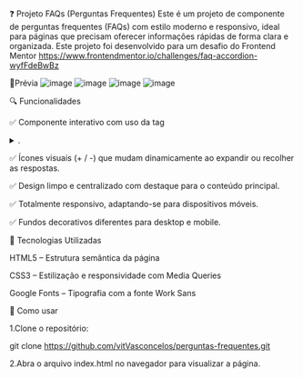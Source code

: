 ❓ Projeto FAQs (Perguntas Frequentes)
Este é um projeto de componente de perguntas frequentes (FAQs) com estilo moderno e responsivo, ideal para páginas que precisam oferecer informações rápidas de forma clara e organizada.
Este projeto foi desenvolvido para um desafio do Frontend Mentor https://www.frontendmentor.io/challenges/faq-accordion-wyfFdeBwBz

📸Prévia
![image](https://github.com/user-attachments/assets/bb09ac78-5fc2-47bd-8770-b9cf72e922f9)
![image](https://github.com/user-attachments/assets/27df8e3a-4e4b-4c96-a404-4745d48e72a5)
![image](https://github.com/user-attachments/assets/6e3b054c-8c0d-40ec-a988-12399d6384e5)
![image](https://github.com/user-attachments/assets/93e373d7-bffc-4a68-9d6f-c8cc7f86164d)

🔍 Funcionalidades

✅ Componente interativo com uso da tag <details> e <summary>.

✅ Ícones visuais (+ / -) que mudam dinamicamente ao expandir ou recolher as respostas.

✅ Design limpo e centralizado com destaque para o conteúdo principal.

✅ Totalmente responsivo, adaptando-se para dispositivos móveis.

✅ Fundos decorativos diferentes para desktop e mobile.

🧰 Tecnologias Utilizadas

HTML5 – Estrutura semântica da página

CSS3 – Estilização e responsividade com Media Queries

Google Fonts – Tipografia com a fonte Work Sans

🚀 Como usar

1.Clone o repositório:

git clone https://github.com/vitVasconcelos/perguntas-frequentes.git

2.Abra o arquivo index.html no navegador para visualizar a página.




